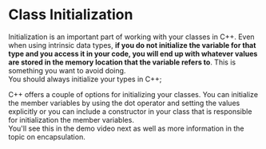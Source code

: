 # Class Initialization
Initialization is an important part of working with your classes in C++. 
Even when using intrinsic data types, **if you do not initialize the variable for that type
and you access it in your code, you will end up with whatever values are stored in the memory location
that the variable refers to**.  This is something you want to avoid doing.  
You should always initialize your types in C++;

C++ offers a couple of options for initializing your classes.  You can initialize the member
variables by using the dot operator and setting the values explicitly or you can include
a constructor in your class that is responsible for initialization the member variables.  
You'll see this in the demo video next as well as more information in the topic on encapsulation.

